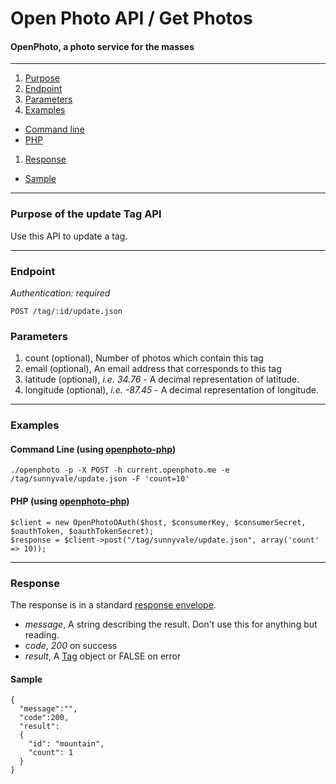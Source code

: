 Open Photo API / Get Photos
=======================
#### OpenPhoto, a photo service for the masses

----------------------------------------

1. [Purpose][purpose]
1. [Endpoint][endpoint]
1. [Parameters][parameters]
1. [Examples][examples]
  * [Command line][example-cli]
  * [PHP][example-php]
1. [Response][response]
  * [Sample][sample]

----------------------------------------

<a name="purpose"></a>
### Purpose of the update Tag API

Use this API to update a tag.

----------------------------------------

<a name="endpoint"></a>
### Endpoint

_Authentication: required_

    POST /tag/:id/update.json

<a name="parameters"></a>
### Parameters

1.  count (optional), Number of photos which contain this tag
1.  email (optional), An email address that corresponds to this tag
1.  latitude (optional), _i.e. 34.76_ - A decimal representation of latitude.
1.  longitude (optional), _i.e. -87.45_ - A decimal representation of longitude.

----------------------------------------

<a name="examples"></a>
### Examples

<a name="example-cli"></a>
#### Command Line (using [openphoto-php][openphoto-php])

    ./openphoto -p -X POST -h current.openphoto.me -e /tag/sunnyvale/update.json -F 'count=10'

<a name="example-php"></a>
#### PHP (using [openphoto-php][openphoto-php])

    $client = new OpenPhotoOAuth($host, $consumerKey, $consumerSecret, $oauthToken, $oauthTokenSecret);
    $response = $client->post("/tag/sunnyvale/update.json", array('count' => 10));

----------------------------------------

<a name="response"></a>
### Response

The response is in a standard [response envelope][Envelope].

* _message_, A string describing the result. Don't use this for anything but reading.
* _code_, _200_ on success
* _result_, A [Tag][Tag] object or FALSE on error

<a name="sample"></a>
#### Sample

    {
      "message":"",
      "code":200,
      "result":
      {
        "id": "mountain",
        "count": 1
      }
    }

[Envelope]: Envelope.markdown
[Tag]: ../schemas/Tag.markdown
[purpose]: #purpose
[endpoint]: #endpoint
[parameters]: #parameters
[examples]: #examples
[example-cli]: #example-cli
[example-php]: #example-php
[response]: #response
[sample]: #sample
[openphoto-php]: https://github.com/openphoto/openphoto-php

